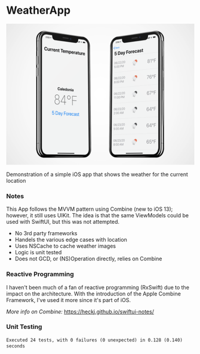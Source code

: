 # WeatherApp

![](images/hero.png)

Demonstration of a simple iOS app that shows the weather for the current location

### Notes
This App follows the MVVM pattern using Combine (new to iOS 13); however, it still uses UIKit.
The idea is that the same ViewModels could be used with SwiftUI, but this was not attempted. 

- No 3rd party frameworks
- Handels the various edge cases with location
- Uses NSCache to cache weather images
- Logic is unit tested
- Does not GCD, or (NS)Operation directly, relies on Combine 

### Reactive Programming
I haven't been much of a fan of reactive programming (RxSwift) due to the impact on the architecture.
With the introduction of the Apple Combine Framework, I've used it more since it's part of iOS. 

*More info on Combine:*
https://heckj.github.io/swiftui-notes/


### Unit Testing

```
Executed 24 tests, with 0 failures (0 unexpected) in 0.128 (0.140) seconds
```
